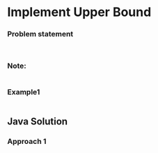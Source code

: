 # Implement Upper Bound



### Problem statement
```


```
### Note:
```

```

### Example1
```

```

## Java Solution
### Approach 1 
```

```


```

```

